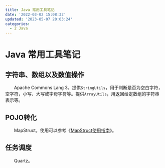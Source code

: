 ```yaml
---
title: Java 常用工具笔记
date: '2022-03-02 15:08:32'
updated: '2023-05-07 20:03:24'
categories:
  - 2 Java
---
```

# Java 常用工具笔记

## 字符串、数组以及数值操作

　　Apache Commons Lang 3。提供`StringUtils`，用于判断是否为空白字符，空字符，小写、大写或字母字符等。提供`ArrayUtils`，用返回给定数组的字符串表示等。

## POJO转化

　　MapStruct。使用可以参考《[MapStruct使用指南](https://juejin.cn/post/6956190395319451679)》。

## 任务调度

　　Quartz。
